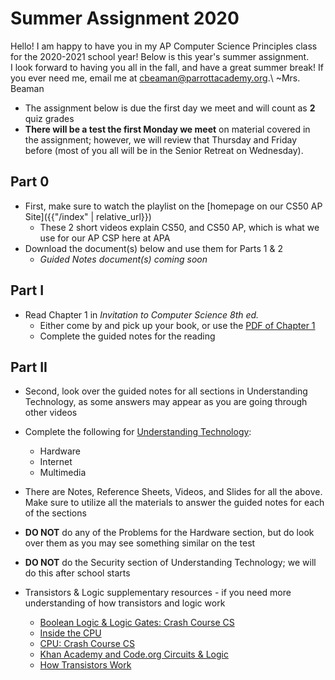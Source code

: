 # Summer Assignment 2020

Hello! I am happy to have you in my AP Computer Science Principles class for the 2020-2021 school year! Below is this year's summer assignment.  
I look forward to having you all in the fall, and have a great summer break! If you ever need me, email me at <cbeaman@parrottacademy.org>.\\
~Mrs. Beaman

- The assignment below is due the first day we meet and will count as **2** quiz grades
- **There will be a test the first Monday we meet** on material covered in the assignment; however, we will review that Thursday and Friday before (most of you all will be in the Senior Retreat on Wednesday).

## Part 0
- First, make sure to watch the playlist on the [homepage on our CS50 AP Site]({{"/index" | relative_url}})
  - These 2 short videos explain CS50, and CS50 AP, which is what we use for our AP CSP here at APA
- Download the document(s) below and use them for Parts 1 & 2
  - *Guided Notes document(s) coming soon*

## Part I
- Read Chapter 1 in *Invitation to Computer Science 8th ed.*
  - Either come by and pick up your book, or use the [PDF of Chapter 1](/ap/assets/pdfs/summer/inv-to-cs-ch1.pdf)
  - Complete the guided notes for the reading

## Part II
- Second, look over the guided notes for all sections in Understanding Technology, as some answers may appear as you are going through other videos
- Complete the following for [Understanding Technology](/ap/curriculum/understanding_technology):
  - Hardware
  - Internet
  - Multimedia
- There are Notes, Reference Sheets, Videos, and Slides for all the above. Make sure to utilize all the materials to answer the guided notes for each of the sections
- **DO NOT** do any of the Problems for the Hardware section, but do look over them as you may see something similar on the test
- **DO NOT** do the Security section of Understanding Technology; we will do this after school starts

- Transistors & Logic supplementary resources - if you need more understanding of how transistors and logic work
  - [Boolean Logic & Logic Gates: Crash Course CS](https://youtu.be/gI-qXk7XojA)
  - [Inside the CPU](https://youtu.be/IAkj32VPcUE)
  - [CPU: Crash Course CS](https://www.youtube.com/watch?v=FZGugFqdr60)
  - [Khan Academy and Code.org Circuits & Logic](https://www.youtube.com/watch?v=Sc3lh3D4rCw)
  - [How Transistors Work](https://www.youtube.com/watch?v=WhNyURBiJcU)
